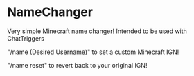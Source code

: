 # NameChanger
Very simple Minecraft name changer! Intended to be used with ChatTriggers

"/name (Desired Username)" to set a custom Minecraft IGN!

"/name reset" to revert back to your original IGN!
